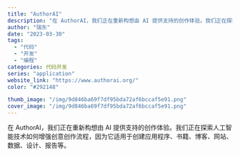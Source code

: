 ```yaml
---
title: "AuthorAI"
description: "在 AuthorAI，我们正在重新构想由 AI 提供支持的创作体验。我们正在探索人工智能技术如何增强创意创作流程，因为它"
author: "瑞东"
date: "2023-03-30"
tags:
  - "代码"
  - "开发"
  - "编程"
categories: 代码开发
series: "application"
website_link: "https://www.authorai.org/"
color: "#292148"

thumb_image: "/img/9d846ba69f7df95bda72af6bccaf5e91.png"
cover_image: "/img/9d846ba69f7df95bda72af6bccaf5e91.png"
---
```


在 AuthorAI，我们正在重新构想由 AI 提供支持的创作体验。我们正在探索人工智能技术如何增强创意创作流程，因为它适用于创建应用程序、书籍、博客、网站、数据、设计、报告等。 